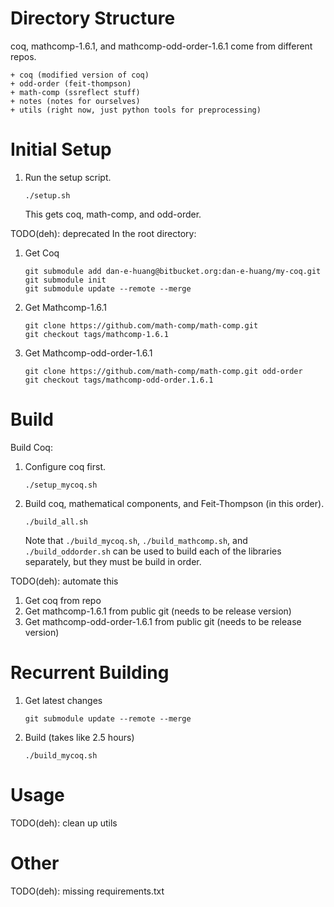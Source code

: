 # Directory Structure

coq, mathcomp-1.6.1, and mathcomp-odd-order-1.6.1 come from different repos.

```
+ coq (modified version of coq)
+ odd-order (feit-thompson)
+ math-comp (ssreflect stuff)
+ notes (notes for ourselves)
+ utils (right now, just python tools for preprocessing)
```


# Initial Setup

1. Run the setup script.
   ```
   ./setup.sh
   ```
   This gets coq, math-comp, and odd-order.


TODO(deh): deprecated
In the root directory:
1. Get Coq
   ```
   git submodule add dan-e-huang@bitbucket.org:dan-e-huang/my-coq.git
   git submodule init
   git submodule update --remote --merge
   ```
2. Get Mathcomp-1.6.1
   ```
   git clone https://github.com/math-comp/math-comp.git
   git checkout tags/mathcomp-1.6.1
   ```
3. Get Mathcomp-odd-order-1.6.1
   ```
   git clone https://github.com/math-comp/math-comp.git odd-order
   git checkout tags/mathcomp-odd-order.1.6.1
   ```


# Build

Build Coq:
1. Configure coq first.
   ```
   ./setup_mycoq.sh
   ```
2. Build coq, mathematical components, and Feit-Thompson (in this order).
   ```
   ./build_all.sh
   ```
   Note that `./build_mycoq.sh`, `./build_mathcomp.sh`, and `./build_oddorder.sh` can be used to build each of the libraries separately, but they must be build in order.


TODO(deh): automate this
1. Get coq from repo
2. Get mathcomp-1.6.1 from public git (needs to be release version)
3. Get mathcomp-odd-order-1.6.1 from public git (needs to be release version)
  

# Recurrent Building

1. Get latest changes
   ```
   git submodule update --remote --merge
   ```
2. Build (takes like 2.5 hours)
   ```
   ./build_mycoq.sh
   ```


# Usage

TODO(deh): clean up utils


# Other

TODO(deh): missing requirements.txt

